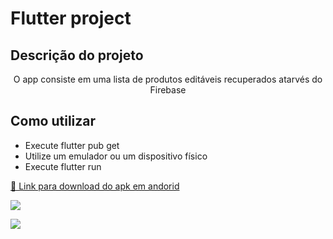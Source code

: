 # Flutter project

## Descrição do projeto
<p align="center">O app consiste em uma lista de produtos editáveis recuperados atarvés do Firebase</p>

## Como utilizar

- Execute flutter pub get
- Utilize um emulador ou um dispositivo físico
- Execute flutter run

<a href="https://drive.google.com/file/d/12eV_KEiqmNe3JSAWLZORhRFmG0av4dBp/view?usp=sharing">🔗 Link para download do apk em andorid</a>

<a href="mailto:miller00315@gmail.com?"><img src="https://img.shields.io/badge/gmail-%23DD0031.svg?&style=for-the-badge&logo=gmail&logoColor=white"/></a>

<a href="https://github.com/miller00315"><img src="https://img.shields.io/badge/GitHub-100000?style=for-the-badge&logo=github&logoColor=white"/></a>


